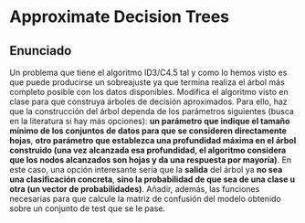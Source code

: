# Approximate Decision Trees
## Enunciado
Un problema que tiene el algoritmo ID3/C4.5 tal y como lo hemos visto es que puede producirse un sobreajuste ya que termina realiza el árbol más completo posible con los datos disponibles. Modifica el algoritmo visto en clase para que construya árboles de decisión aproximados. Para ello, haz que la construcción del árbol dependa de los parámetros siguientes (busca en la literatura si hay más opciones): **un parámetro que indique el tamaño mínimo de los conjuntos de datos para que se consideren directamente hojas**, **otro parámetro que establezca una profundidad máxima en el árbol construido (una vez alcanzada esa profundidad, el algoritmo considera que los nodos alcanzados son hojas y da una respuesta por mayoría)**. En este caso, una opción interesante sería que la **salida** del árbol ya **no sea una clasificación concreta**, **sino la probabilidad de que sea de una clase u otra (un vector de probabilidades)**. Añadir, además, las funciones necesarias para que calcule la matriz de confusión del modelo obtenido sobre un conjunto de test que se le pase.
